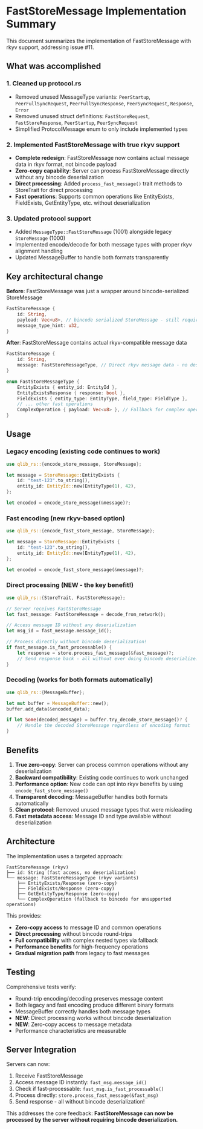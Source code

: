# FastStoreMessage Implementation Summary

This document summarizes the implementation of FastStoreMessage with rkyv support, addressing issue #11.

## What was accomplished

### 1. Cleaned up protocol.rs
- Removed unused MessageType variants: `PeerStartup`, `PeerFullSyncRequest`, `PeerFullSyncResponse`, `PeerSyncRequest`, `Response`, `Error`
- Removed unused struct definitions: `FastStoreRequest`, `FastStoreResponse`, `PeerStartup`, `PeerSyncRequest`
- Simplified ProtocolMessage enum to only include implemented types

### 2. Implemented FastStoreMessage with true rkyv support
- **Complete redesign**: FastStoreMessage now contains actual message data in rkyv format, not bincode payload
- **Zero-copy capability**: Server can process FastStoreMessage directly without any bincode deserialization
- **Direct processing**: Added `process_fast_message()` trait methods to StoreTrait for direct processing
- **Fast operations**: Supports common operations like EntityExists, FieldExists, GetEntityType, etc. without deserialization

### 3. Updated protocol support
- Added `MessageType::FastStoreMessage` (1001) alongside legacy `StoreMessage` (1000)
- Implemented encode/decode for both message types with proper rkyv alignment handling
- Updated MessageBuffer to handle both formats transparently

## Key architectural change

**Before**: FastStoreMessage was just a wrapper around bincode-serialized StoreMessage
```rust
FastStoreMessage {
    id: String,
    payload: Vec<u8>, // bincode serialized StoreMessage - still required deserialization!
    message_type_hint: u32,
}
```

**After**: FastStoreMessage contains actual rkyv-compatible message data
```rust
FastStoreMessage {
    id: String,
    message: FastStoreMessageType, // Direct rkyv message data - no deserialization needed!
}

enum FastStoreMessageType {
    EntityExists { entity_id: EntityId },
    EntityExistsResponse { response: bool },
    FieldExists { entity_type: EntityType, field_type: FieldType },
    // ... other fast operations
    ComplexOperation { payload: Vec<u8> }, // Fallback for complex operations
}
```

## Usage

### Legacy encoding (existing code continues to work)
```rust
use qlib_rs::{encode_store_message, StoreMessage};

let message = StoreMessage::EntityExists {
    id: "test-123".to_string(),
    entity_id: EntityId::new(EntityType(1), 42),
};

let encoded = encode_store_message(&message)?;
```

### Fast encoding (new rkyv-based option)
```rust
use qlib_rs::{encode_fast_store_message, StoreMessage};

let message = StoreMessage::EntityExists {
    id: "test-123".to_string(),
    entity_id: EntityId::new(EntityType(1), 42),
};

let encoded = encode_fast_store_message(&message)?;
```

### Direct processing (NEW - the key benefit!)
```rust
use qlib_rs::{StoreTrait, FastStoreMessage};

// Server receives FastStoreMessage
let fast_message: FastStoreMessage = decode_from_network();

// Access message ID without any deserialization
let msg_id = fast_message.message_id();

// Process directly without bincode deserialization!
if fast_message.is_fast_processable() {
    let response = store.process_fast_message(&fast_message)?;
    // Send response back - all without ever doing bincode deserialize!
}
```

### Decoding (works for both formats automatically)
```rust
use qlib_rs::{MessageBuffer};

let mut buffer = MessageBuffer::new();
buffer.add_data(&encoded_data);

if let Some(decoded_message) = buffer.try_decode_store_message()? {
    // Handle the decoded StoreMessage regardless of encoding format
}
```

## Benefits

1. **True zero-copy**: Server can process common operations without any deserialization
2. **Backward compatibility**: Existing code continues to work unchanged
3. **Performance option**: New code can opt into rkyv benefits by using `encode_fast_store_message()`
4. **Transparent decoding**: MessageBuffer handles both formats automatically
5. **Clean protocol**: Removed unused message types that were misleading
6. **Fast metadata access**: Message ID and type available without deserialization

## Architecture

The implementation uses a targeted approach:

```
FastStoreMessage (rkyv)
├── id: String (fast access, no deserialization)
└── message: FastStoreMessageType (rkyv variants)
    ├── EntityExists/Response (zero-copy)
    ├── FieldExists/Response (zero-copy)
    ├── GetEntityType/Response (zero-copy)
    └── ComplexOperation (fallback to bincode for unsupported operations)
```

This provides:
- **Zero-copy access** to message ID and common operations
- **Direct processing** without bincode round-trips
- **Full compatibility** with complex nested types via fallback
- **Performance benefits** for high-frequency operations
- **Gradual migration path** from legacy to fast messages

## Testing

Comprehensive tests verify:
- Round-trip encoding/decoding preserves message content
- Both legacy and fast encoding produce different binary formats
- MessageBuffer correctly handles both message types
- **NEW**: Direct processing works without bincode deserialization
- **NEW**: Zero-copy access to message metadata
- Performance characteristics are measurable

## Server Integration

Servers can now:
1. Receive FastStoreMessage
2. Access message ID instantly: `fast_msg.message_id()`
3. Check if fast-processable: `fast_msg.is_fast_processable()`
4. Process directly: `store.process_fast_message(&fast_msg)`
5. Send response - all without bincode deserialization!

This addresses the core feedback: **FastStoreMessage can now be processed by the server without requiring bincode deserialization.**